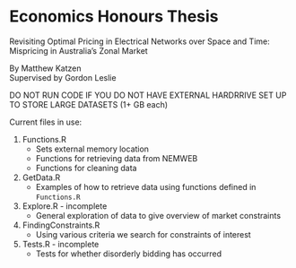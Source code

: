 # Economics Honours Thesis
Revisiting Optimal Pricing in Electrical Networks over Space and Time: Mispricing in Australia’s Zonal Market

By Matthew Katzen\
Supervised by Gordon Leslie

DO NOT RUN CODE IF YOU DO NOT HAVE EXTERNAL HARDRRIVE SET UP TO STORE LARGE DATASETS (1+ GB each)
  
Current files in use:
1.	Functions.R
    * Sets external memory location
    * Functions for retrieving data from NEMWEB
    * Functions for cleaning data
2.	GetData.R
    * Examples of how to retrieve data using functions defined in `Functions.R`
3.	Explore.R - incomplete
    * General exploration of data to give overview of market constraints
4.	FindingConstraints.R
    * Using various criteria we search for constraints of interest
5.	Tests.R - incomplete
    * Tests for whether disorderly bidding has occurred
